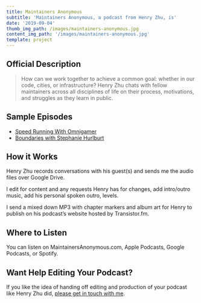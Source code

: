 ```yaml
---
title: Maintainers Anonymous
subtitle: 'Maintainers Anonymous, a podcast from Henry Zhu, is'
date: '2019-09-04'
thumb_img_path: /images/maintainers-anonymous.jpg
content_img_path: '/images/maintainers-anonymous.jpg'
template: project
---
```


## Official Description

> How can we work together to achieve a common goal: whether in our code, cities, or infrastructure? Henry Zhu chats with fellow maintainers across all disciplines of life on their process, motivations, and struggles as they learn in public.

## Sample Episodes

* [Speed Running With Omnigamer](https://www.maintainersanonymous.com/1)
* [Boundaries with Stephanie Hurlburt](https://www.maintainersanonymous.com/2)

## How it Works

Henry Zhu records conversations with his guest(s) and sends me the audio files over Google Drive.

I edit for content and any requests Henry has for changes, add intro/outro music, add his personal spoken outro, levels.

I send a mixed down MP3 with chapter markers and album art for Henry to publish on his podcast’s website hosted by Transistor.fm.

## Where to Listen

You can listen on MaintainersAnonymous.com, Apple Podcasts, Google Podcasts, or Spotify.

## Want Help Editing Your Podcast?

If you like the idea of handing off editing and production of your podcast like Henry Zhu did, [please get in touch with me](/contact).
